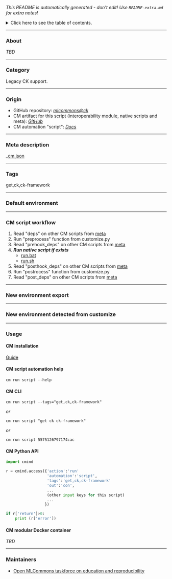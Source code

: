 *This README is automatically generated - don't edit! Use `README-extra.md` for extra notes!*

<details>
<summary>Click here to see the table of contents.</summary>

* [About](#about)
* [Category](#category)
* [Origin](#origin)
* [Meta description](#meta-description)
* [Tags](#tags)
* [Default environment](#default-environment)
* [CM script workflow](#cm-script-workflow)
* [New environment export](#new-environment-export)
* [New environment detected from customize](#new-environment-detected-from-customize)
* [Usage](#usage)
  * [ CM installation](#cm-installation)
  * [ CM script automation help](#cm-script-automation-help)
  * [ CM CLI](#cm-cli)
  * [ CM Python API](#cm-python-api)
  * [ CM modular Docker container](#cm-modular-docker-container)
* [Maintainers](#maintainers)

</details>

___
### About

*TBD*
___
### Category

Legacy CK support.
___
### Origin

* GitHub repository: *[mlcommons@ck](https://github.com/mlcommons/ck/tree/master/cm-mlops)*
* CM artifact for this script (interoperability module, native scripts and meta): *[GitHub](https://github.com/mlcommons/ck/tree/master/cm-mlops/script/get-ck)*
* CM automation "script": *[Docs](https://github.com/octoml/ck/blob/master/docs/list_of_automations.md#script)*

___
### Meta description
[_cm.json](_cm.json)

___
### Tags
get,ck,ck-framework

___
### Default environment

___
### CM script workflow

  1. Read "deps" on other CM scripts from [meta](https://github.com/mlcommons/ck/tree/master/cm-mlops/script/get-ck/_cm.json)
  1. Run "preprocess" function from customize.py
  1. Read "prehook_deps" on other CM scripts from [meta](https://github.com/mlcommons/ck/tree/master/cm-mlops/script/get-ck/_cm.json)
  1. ***Run native script if exists***
     * [run.bat](https://github.com/mlcommons/ck/tree/master/cm-mlops/script/get-ck/run.bat)
     * [run.sh](https://github.com/mlcommons/ck/tree/master/cm-mlops/script/get-ck/run.sh)
  1. Read "posthook_deps" on other CM scripts from [meta](https://github.com/mlcommons/ck/tree/master/cm-mlops/script/get-ck/_cm.json)
  1. Run "postrocess" function from customize.py
  1. Read "post_deps" on other CM scripts from [meta](https://github.com/mlcommons/ck/tree/master/cm-mlops/script/get-ck/_cm.json)
___
### New environment export

___
### New environment detected from customize

___
### Usage

#### CM installation
[Guide](https://github.com/mlcommons/ck/blob/master/docs/installation.md)

#### CM script automation help
```cm run script --help```

#### CM CLI
`cm run script --tags="get,ck,ck-framework"`

*or*

`cm run script "get ck ck-framework"`

*or*

`cm run script 5575126797174cac`

#### CM Python API

```python
import cmind

r = cmind.access({'action':'run'
                  'automation':'script',
                  'tags':'get,ck,ck-framework'
                  'out':'con',
                  ...
                  (other input keys for this script)
                  ...
                 })

if r['return']>0:
    print (r['error'])
```

#### CM modular Docker container
*TBD*
___
### Maintainers

* [Open MLCommons taskforce on education and reproducibility](https://github.com/mlcommons/ck/blob/master/docs/mlperf-education-workgroup.md)